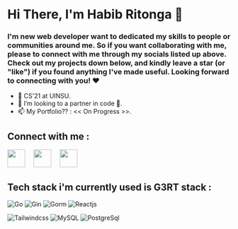 # Hi There, I'm Habib Ritonga 👋

### I'm new web developer want to dedicated my skills to people or communities around me. So if you want collaborating with me, please to connect with me through my       socials listed up above. Check out my projects down below, and kindly leave a star (or "like") if you found anything I've made useful. Looking forward to               connecting with you! ❤️

- 📖 CS'21 at UINSU.
- 💞️ I’m looking to a partner in code 👀.
- 📫 My Portfolio?? : << On Progress >>.


## Connect with me :
<a href = "https://www.instagram.com/mhdnaufalhartg/" alt="Instagram"><img src="https://img.icons8.com/fluency//000000/instagram-new.png" height="40" width="40" style= margin-right:15px;/></a>
<a href = "https://www.twitter.com/mhdnaufalhartg/" alt="Twitter"><img src="https://cdn-icons-png.flaticon.com/512/3128/3128310.png" height="40" width="40" style= margin-right:15px;/></a>
<a href = "mailto:devdothabib@gmail.com" alt="Email"><img src="https://img.icons8.com/color/48/000000/gmail-new.png" height="40" width="40" style= margin-right:15px;/></a>


## Tech stack i'm currently used is G3RT stack :
![Go](https://img.shields.io/badge/go-blue?style=for-the-badge)
![Gin](https://img.shields.io/badge/gin-blue?style=for-the-badge)
![Gorm](https://img.shields.io/badge/gorn-blue?style=for-the-badge)
![Reactjs](https://img.shields.io/badge/-React-blue?style=for-the-badge)

![Tailwindcss](https://img.shields.io/badge/-tailwindcss-blue?style=for-the-badge)
![MySQL](https://img.shields.io/badge/-mysql-white?style=for-the-badge)
![PostgreSql](https://img.shields.io/badge/-postgresql-green?style=for-the-badge)
